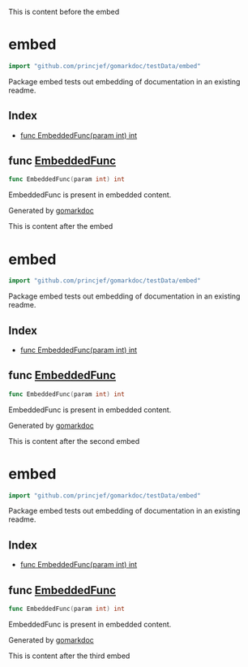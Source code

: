 This is content before the embed

<!-- gomarkdoc:embed:start -->

<!-- Code generated by gomarkdoc. DO NOT EDIT -->

# embed

```go
import "github.com/princjef/gomarkdoc/testData/embed"
```

Package embed tests out embedding of documentation in an existing readme\.

## Index

- [func EmbeddedFunc(param int) int](<#func-embeddedfunc>)


## func [EmbeddedFunc](<https://github.com/princjef/gomarkdoc/blob/master/testData/embed/embed.go#L6>)

```go
func EmbeddedFunc(param int) int
```

EmbeddedFunc is present in embedded content\.



Generated by [gomarkdoc](<https://github.com/princjef/gomarkdoc>)


<!-- gomarkdoc:embed:end -->

This is content after the embed

<!-- gomarkdoc:embed:start -->

<!-- Code generated by gomarkdoc. DO NOT EDIT -->

# embed

```go
import "github.com/princjef/gomarkdoc/testData/embed"
```

Package embed tests out embedding of documentation in an existing readme\.

## Index

- [func EmbeddedFunc(param int) int](<#func-embeddedfunc>)


## func [EmbeddedFunc](<https://github.com/princjef/gomarkdoc/blob/master/testData/embed/embed.go#L6>)

```go
func EmbeddedFunc(param int) int
```

EmbeddedFunc is present in embedded content\.



Generated by [gomarkdoc](<https://github.com/princjef/gomarkdoc>)


<!-- gomarkdoc:embed:end -->

This is content after the second embed

<!-- gomarkdoc:embed:start -->

<!-- Code generated by gomarkdoc. DO NOT EDIT -->

# embed

```go
import "github.com/princjef/gomarkdoc/testData/embed"
```

Package embed tests out embedding of documentation in an existing readme\.

## Index

- [func EmbeddedFunc(param int) int](<#func-embeddedfunc>)


## func [EmbeddedFunc](<https://github.com/princjef/gomarkdoc/blob/master/testData/embed/embed.go#L6>)

```go
func EmbeddedFunc(param int) int
```

EmbeddedFunc is present in embedded content\.



Generated by [gomarkdoc](<https://github.com/princjef/gomarkdoc>)


<!-- gomarkdoc:embed:end -->

This is content after the third embed